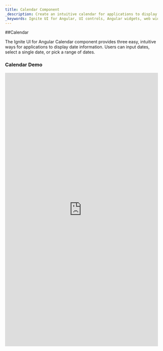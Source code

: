 ```yaml
---
title: Calendar Component
_description: Create an intuitive calendar for applications to display date information, and users to input date information with Ignite UI for Angular Calendar component.
_keywords: Ignite UI for Angular, UI controls, Angular widgets, web widgets, UI widgets, Angular, Native Angular Components Suite, Native Angular Controls, Native Angular Components Library, Angular Calendar components, Angular Calendar controls
---
```


##Calendar
<p class="highlight">The Ignite UI for Angular Calendar component provides three easy, intuitive ways for applications to display date information. Users can input dates, select a single date, or pick a range of dates.</p>
<div class="divider"></div>

### Calendar Demo
<div class="sample-container" style="height:900px">
    <iframe src='https://embed.plnkr.co/QVkzMWZoFyfzLcZFDm3T/?show=preview&sidebar=false' width="100%" height="100%" seamless frameBorder="0"></inframe>
</div>
<div class="divider--half"></div>

### Usage
```typescript
import { IgxCalendarComponent } from "igniteui-js-blocks";
```

Basic initialization
```html
<igx-calendar></igx-calendar>
```

A range selection calendar with first day of week set to Monday and an event
handler when selection is done.
```html
<igx-calendar weekStart="1" selection="range" (onSelection)="eventHandler($event)"></igx-calendar>
```

The calendar also supports binding through `ngModel` if two-way data-bind is needed.
```html
<igx-calendar [(ngModel)]="myDateValue"></igx-calendar>
```
<div class="divider--half"></div>

### Keyboard navigation
When the **igxCalendar** component is focused:
- `PageUp` will move to the previous month.
- `PageDown` will move to the next month.
- `Shift + PageUp` will move to the previous year.
- `Shift + PageDown` will move to the next year.
- `Home` will focus the first day of the current month that is into view.
- `End` will focus the last day of the current month that is into view.

When a day inside the current month is focused:
- Arrow keys will navigate through the days.
- `Enter` will select the currently focused day.
<div class="divider--half"></div>

### API

#### Inputs
<div class="divider--half"></div>

| Name       |      Type      |  Description |
|:----------:|:-------------|:------|
| `weekStart`| `Number \| WEEKDAYS` | Sets on which day will the week start. |
| `locale` | `string` | Sets the locale used for formatting and displaying the dates in the calendar. For more information check out [this](https://developer.mozilla.org/en-US/docs/Web/JavaScript/Reference/Global_Objects/Intl) page for valid formats. |
| `selection` | `string` | Sets the type of selection in the calendar. Valid values are `single` (default), `multi` and `range` |
| `viewDate` | `Date` | Sets the year/month that will be presented in the default view when the calendar renders. By default it is the current year/month.   |
| `value` | `Date \| Date[]` | Gets/Sets the current value of the calendar widget. Both multi-selection and range selection return an array of selected dates. |
| `formatOptions` | `Object` | The format options passed along with the `locale` property used for formatting the dates. |

#### Outputs
<div class="divider--half"></div>

| Name | Return Type | Description |
|:--:|:---|:---|
| `onSelection` | `Date \| Date[]` | Fired when selection is made in the calendar. The event contains the selected value(s) based on the type of selection the component is set to |

#### Methods
<div class="divider--half"></div>

| Name   | Arguments | Return Type | Description |
|:----------:|:------|:------|:------|
| `selectDate` | `date: Date \| Date[]` | `void` | Change the calendar selection. Calling this method will emit the `onSelection` event. |
<div class="divider--half"></div>